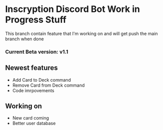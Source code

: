 # Inscryption Discord Bot Work in Progress Stuff
This branch contain feature that I'm working on and will get push the main branch when done

### Current Beta version: v1.1

## Newest features

- Add Card to Deck command
- Remove Card from Deck command
- Code imrpovements

## Working on

- New card coming
- Better user database
